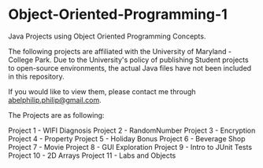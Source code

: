 # Object-Oriented-Programming-1

Java Projects using Object Oriented Programming Concepts.

The following projects are affiliated with the University of Maryland - College Park. Due to the University's policy of publishing Student projects to open-source environments, the actual Java files have not been included in this repository.

If you would like to view them, please contact me through abelphilip.philip@gmail.com.

The Projects are as following:

Project 1 - WIFI Diagnosis
Project 2 - RandomNumber
Project 3 - Encryption
Project 4 - Property
Project 5 - Holiday Bonus
Project 6 - Beverage Shop
Project 7 - Movie 
Project 8 - GUI Exploration
Project 9 - Intro to JUnit Tests
Project 10 - 2D Arrays
Project 11 - Labs and Objects
